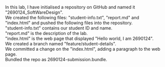 In this lab, I have initialised a repository on GitHub and named it "2690124_SoftWareDesign". <br>
We created the following files: "student-info.txt", "report.md" and "index.html" and pushed the following files into the repository. <br>
 "student-info.txt" contains our student ID and name. <br>
 "report.md" is the description of the lab. <br>
 "index.html" is the web page that displayed "Hello world, I am 2690124". <br>
We created a branch named "feature/student-details". <br>
We committed a change on the "index.html", adding a paragraph to the web page. <br>
Bundled the repo as 2690124-submission.bundle. <br>
